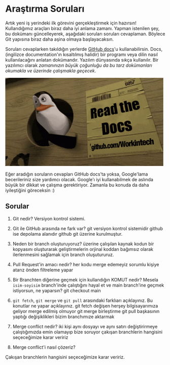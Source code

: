 # Araştırma Soruları

Artık yeni iş yerindeki ilk görevini gerçekleştirmek için hazırsın! Kullandığımız araçları biraz daha iyi anlama zamanı. Yapman istenilen şey, bu dokümanı güncelleyerek, aşağıdaki soruları soruları cevaplaman. Böylece Git yapısına biraz daha aşina olmaya başlayacaksın.

Soruları cevaplarken takıldığın yerlerde [GitHub docs](https://docs.github.com/en)'u kullanabilirsin. Docs, (ingilizce documentation'ın kısaltılmış halidir) bir programı veya dilin nasıl kullanılacağını anlatan dokümandır. Yazılım dünyasında sıkça kullanılır. Bir yazılımcı olarak _zamanınızın büyük çoğunluğu da bu tarz dokümanları okumakla ve üzerinde çalışmakla geçecek_.

![READ THE DOCS](https://github.com/Workintech/FSWeb-S1G1-Projesi-Web-Development-Projesi-icin-Git/blob/main/read-the-docs-wit.gif?raw=true)

Eğer aradığın soruların cevapları GitHub docs'ta yoksa, Google'lama becerileriniz size yardımcı olacak. Google'ı iyi kullanabilmek de aslında büyük bir dikkat ve çalışma gerektiriyor. Zamanla bu konuda da daha iyileştiğini göreceksin :)

## Sorular

1. Git nedir?
Versiyon kontrol sistemi.

2. Git ile GitHub arasında ne fark var?
git versiyon kontrol sistemidir github ise depolama alanıdır github git üzerine kurulmuştur.

3. Neden bir branch oluşturuyoruz?
üzerine çalışılan kaynak kodun bir kopyasını oluşturarak geliştirmelerin orjinal koddan bağımsız olarak ilerlenmesini sağlamak için branch oluşutururuz.

4. Pull Request'in amacı nedir?
her kodu merge edemeyiz sorumlu kişiye atarız önden filtreleme yapar

5. Bir Branchten diğerine geçmek için kullandığın KOMUT nedir? Mesela `isim-soyisim` branch'inde çalıştığını hayal et ve main branch'ine geçmek istiyorsun, ne yaparsın?
git checkout main

6. `git fetch`, `git merge` ve `git pull` arasındaki farklıarı açıklayınız. Bu konutlar ne yapar açıklayınız.
git fetch değişen herşey bilgisayarımıza geliyor merge edilmiş olmuyor
git merge birleştirme
git pull başkasının yaptığı değişiklikleri bizim branchımıze aktarmak

7. Merge conflict nedir?
iki kişi aynı dosyayı ve aynı satırı değiştirirmeye çalıştığımızda emin olamayıp bize soruyor çakışan branchlerin hangisini seçeceğimize karar veririz

8. Merge conflict'i nasıl çözeriz?

Çakışan branchlerin hangisini seçeceğimize karar veririz.
